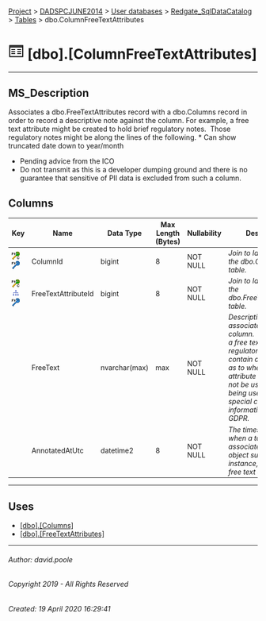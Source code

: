 #### 

[Project](../../../../index.md) > [DADSPCJUNE2014](../../../index.md) > [User databases](../../index.md) > [Redgate_SqlDataCatalog](../index.md) > [Tables](Tables.md) > dbo.ColumnFreeTextAttributes

# ![Tables](../../../../Images/Table32.png) [dbo].[ColumnFreeTextAttributes]

---

## <a name="#description"></a>MS_Description

Associates a dbo.FreeTextAttributes record with a dbo.Columns record in order to record a descriptive note against the column.
For example, a free text attribute might be created to hold brief regulatory notes.  Those regulatory notes might be along the lines of the following.
* Can show truncated date down to year/month
* Pending advice from the ICO
* Do not transmit as this is a developer dumping ground and there is no guarantee that sensitive of PII data is excluded from such a column.

## <a name="#columns"></a>Columns

| Key | Name | Data Type | Max Length (Bytes) | Nullability | Description |
|---|---|---|---|---|---|
| [![Cluster Primary Key PK_ColumnFreeTextAttributes: ColumnId\FreeTextAttributeId](../../../../Images/pkcluster.png)](#indexes)[![Foreign Keys FK_ColumnFreeTextAttributes_Columns_ColumnId: [dbo].[Columns].ColumnId](../../../../Images/fk.png)](#foreignkeys) | ColumnId | bigint | 8 | NOT NULL | _Join to Id column in the dbo.Columns table._ |
| [![Cluster Primary Key PK_ColumnFreeTextAttributes: ColumnId\FreeTextAttributeId](../../../../Images/pkcluster.png)](#indexes)[![Indexes IX_ColumnFreeTextAttributes_FreeTextAttributeId](../../../../Images/Index.png)](#indexes)[![Foreign Keys FK_ColumnFreeTextAttributes_FreeTextAttributes_FreeTextAttributeId: [dbo].[FreeTextAttributes].FreeTextAttributeId](../../../../Images/fk.png)](#foreignkeys) | FreeTextAttributeId | bigint | 8 | NOT NULL | _Join to Id column in the dbo.FreeTextAttributes table._ |
|  | FreeText | nvarchar(max) | max | NOT NULL | _Descriptive notes associated with the column.  For example a free text attribute for regulatory notes may contain clarifications as to when an attribute may or may not be used such as being used to record special categories of information under GDPR._ |
|  | AnnotatedAtUtc | datetime2 | 8 | NOT NULL | _The timestamp for when a tag was associated with an object such as an instance, column or a free text attribute_ |


---

## <a name="#uses"></a>Uses

* [[dbo].[Columns]](Columns.md)
* [[dbo].[FreeTextAttributes]](FreeTextAttributes.md)


---

###### Author:  david.poole

###### Copyright 2019 - All Rights Reserved

###### Created: 19 April 2020 16:29:41

